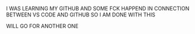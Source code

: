 I WAS LEARNING MY GITHUB AND SOME FCK HAPPEND IN CONNECTION BETWEEN VS CODE AND GITHUB SO I AM DONE WITH THIS 









WILL GO FOR ANOTHER ONE 
